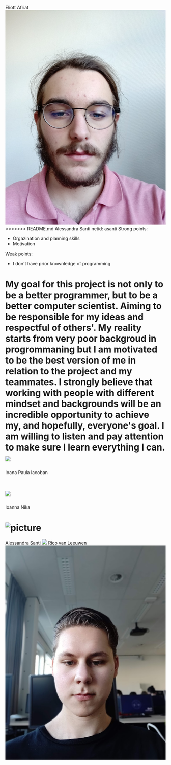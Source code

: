 Eliott Afriat  ![alt text](profile/Eliott.jpg) 
<<<<<<< README.md
Alessandra Santi
netid: asanti
Strong points:
- Orgazination and planning skills
- Motivation

Weak points:
- I don't have prior knownledge of programming

My goal for this project is not only to be a better programmer, but to be a better computer scientist. Aiming to be responsible for my ideas and respectful of others'. My reality starts from very poor backgroud in progrommaning but I am motivated to be the best version of me in relation to the project and my teammates. I strongly believe that working with people with different mindset and backgrounds will be an incredible opportunity to achieve my, and hopefully, everyone's goal. I am willing to listen and pay attention to make sure I learn everything I can.
![](https://scontent-amt2-1.xx.fbcdn.net/v/t1.0-9/16388395_1103798423064963_2695095194197448980_n.jpg?_nc_cat=106&_nc_ht=scontent-amt2-1.xx&oh=f6ac17d26b3f40e61805548e3ac12b04&oe=5CECA3C0)
=======

Ioana Paula Iacoban

![](https://scontent-amt2-1.xx.fbcdn.net/v/t1.0-9/29572487_1847882911908887_8646102070807169018_n.jpg?_nc_cat=110&_nc_ht=scontent-amt2-1.xx&oh=54fa407cb6d0883de0873478ca265e70&oe=5CDE73F5)
=======
Ioanna Nika

![picture](https://scontent-amt2-1.xx.fbcdn.net/v/t1.0-9/36393997_1688414251271780_20125387820367872_n.jpg?_nc_cat=103&_nc_ht=scontent-amt2-1.xx&oh=0f9dbd4dbb11678d72b6e498ffff6671&oe=5CFDD261)
=======
Alessandra Santi ![](https://scontent-amt2-1.xx.fbcdn.net/v/t1.0-9/16388395_1103798423064963_2695095194197448980_n.jpg?_nc_cat=106&_nc_ht=scontent-amt2-1.xx&oh=f6ac17d26b3f40e61805548e3ac12b04&oe=5CECA3C0)
Rico van Leeuwen ![](profile/ricovanleeuwen.jpg) 